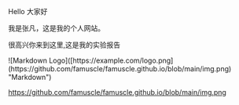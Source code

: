 <p>Hello 大家好</p>
<p>我是张凡，这是我的个人网站。 </p>
<p>很高兴你来到这里,这是我的实验报告</p>
![Markdown Logo]([https://example.com/logo.png](https://github.com/famuscle/famuscle.github.io/blob/main/img.png) "Markdown")


https://github.com/famuscle/famuscle.github.io/blob/main/img.png
